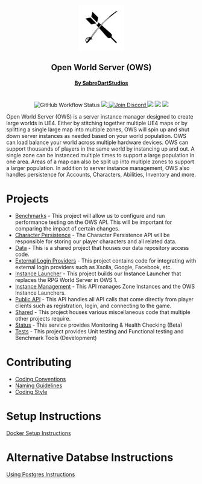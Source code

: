 <p align="center">
    <br>
    <img src="img/Logo512pxWhite.png" alt="SabreDartStudios" width="120">
    <h2 align="center">Open World Server (OWS)</h2>
    <h4 align="center"><a href="http://www.sabredartstudios.com/">By SabreDartStudios</a></h4>
</p>
<h1></h1>
<p align="center">
    <img alt="GitHub Workflow Status" src="https://img.shields.io/github/workflow/status/Dartanlla/OWS/Continuous%20Integration?style=flat-square">
    <a href="https://github.com/Dartanlla/OWS/blob/master/LICENSE">
        <img src="https://img.shields.io/github/license/Dartanlla/ows.svg?style=flat-square">
    </a>
    <a href="https://discord.gg/qZ76Cmxcgp">
        <img src="https://img.shields.io/badge/Discord-%237289DA.svg?style=flat-square&logo=discord&logoColor=white" alt="Join Discord">
    </a>
    <img src="https://img.shields.io/badge/unrealengine-%23313131.svg?style=flat-square&logo=unrealengine&logoColor=white">
    <img src="https://img.shields.io/badge/docker-%230db7ed.svg?style=flat-square&logo=docker&logoColor=white">
    <img src="https://img.shields.io/badge/.NET-5C2D91?style=flat-square&logo=.net&logoColor=white">
</p>

Open World Server (OWS) is a server instance manager designed to create large worlds in UE4. Either by stitching together multiple UE4 maps or by splitting a single large map into multiple zones, OWS will spin up and shut down server instances as needed based on your world population. OWS can load balance your world across multiple hardware devices. OWS can support thousands of players in the same world by instancing up and out. A single zone can be instanced multiple times to support a large population in one area. Areas of a map can also be split up into multiple zones to support a larger population. In addition to server instance management, OWS also handles persistence for Accounts, Characters, Abilities, Inventory and more.

# Projects
- [Benchmarks](src/OWSBenchmarks) - This project will allow us to configure and run performance testing on the OWS API.  This will be important for comparing the impact of certain changes.
- [Character Persistence](src/OWSCharacterPersistence) - The Character Persistence API will be responsible for storing our player characters and all related data.
- [Data](src/OWSData) - This is a shared project that houses our data repository access code.
- [External Login Providers](src/OWSExternalLoginProviders) - This project contains code for integrating with external login providers such as Xsolla, Google, Facebook, etc.
- [Instance Launcher](src/OWSInstanceLauncher) - This project builds our Instance Launcher that replaces the RPG World Server in OWS 1.
- [Instance Management](src/OWSInstanceManagement) - This API manages Zone Instances and the OWS Instance Launchers.
- [Public API](src/OWSPublicAPI) - This API handles all API calls that come directly from player clients such as registration, login, and connecting to the game.
- [Shared](src/OWSShared) - This project houses various miscellaneous code that multiple other projects require.
- [Status](src/OWSStatus) - This service provides Monitoring & Health Checking (Beta)
- [Tests](src/OWSTests) - This project provides Unit testing and Functional testing and Benchmark Tools (Development)

# Contributing
* [Coding Conventions](https://docs.microsoft.com/en-us/dotnet/csharp/programming-guide/inside-a-program/coding-conventions)
* [Naming Guidelines](https://docs.microsoft.com/en-us/dotnet/standard/design-guidelines/naming-guidelines)
* [Coding Style](https://github.com/dotnet/corefx/blob/368fdfd86ee3a3bf1bca2a6c339ee590f3d6505d/Documentation/coding-guidelines/coding-style.md)

# Setup Instructions
[Docker Setup Instructions](DOCKER.md)

# Alternative Databse Instructions
[Using Postgres Instructions](DOCKER-POSTGRES.md)
